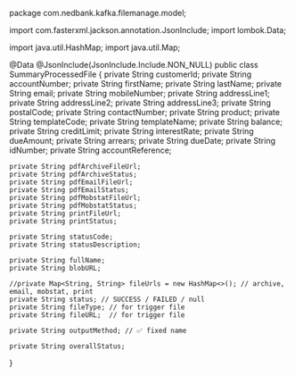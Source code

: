 package com.nedbank.kafka.filemanage.model;

import com.fasterxml.jackson.annotation.JsonInclude;
import lombok.Data;

import java.util.HashMap;
import java.util.Map;

@Data
@JsonInclude(JsonInclude.Include.NON_NULL)
public class SummaryProcessedFile {
    private String customerId;
    private String accountNumber;
    private String firstName;
    private String lastName;
    private String email;
    private String mobileNumber;
    private String addressLine1;
    private String addressLine2;
    private String addressLine3;
    private String postalCode;
    private String contactNumber;
    private String product;
    private String templateCode;
    private String templateName;
    private String balance;
    private String creditLimit;
    private String interestRate;
    private String dueAmount;
    private String arrears;
    private String dueDate;
    private String idNumber;
    private String accountReference;

    private String pdfArchiveFileUrl;
    private String pdfArchiveStatus;
    private String pdfEmailFileUrl;
    private String pdfEmailStatus;
    private String pdfMobstatFileUrl;
    private String pdfMobstatStatus;
    private String printFileUrl;
    private String printStatus;

    private String statusCode;
    private String statusDescription;

    private String fullName;
    private String blobURL;

    //private Map<String, String> fileUrls = new HashMap<>(); // archive, email, mobstat, print
    private String status; // SUCCESS / FAILED / null
    private String fileType; // for trigger file
    private String fileURL;  // for trigger file

    private String outputMethod; // ✅ fixed name

    private String overallStatus;

}
